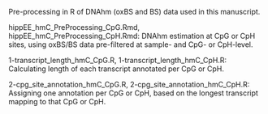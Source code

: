 Pre-processing in R of DNAhm (oxBS and BS) data used in this manuscript.

hippEE_hmC_PreProcessing_CpG.Rmd, hippEE_hmC_PreProcessing_CpH.Rmd: DNAhm estimation at CpG or CpH sites, using oxBS/BS data pre-filtered at sample- and CpG- or CpH-level.

1-transcript_length_hmC_CpG.R, 1-transcript_length_hmC_CpH.R: Calculating length of each transcript annotated per CpG or CpH.

2-cpg_site_annotation_hmC_CpG.R, 2-cpg_site_annotation_hmC_CpH.R: Assigning one annotation per CpG or CpH, based on the longest transcript mapping to that CpG or CpH.
